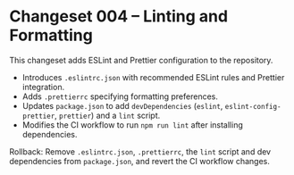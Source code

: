 # Changeset 004 – Linting and Formatting

This changeset adds ESLint and Prettier configuration to the repository.

* Introduces `.eslintrc.json` with recommended ESLint rules and Prettier integration.
* Adds `.prettierrc` specifying formatting preferences.
* Updates `package.json` to add `devDependencies` (`eslint`, `eslint-config-prettier`, `prettier`) and a `lint` script.
* Modifies the CI workflow to run `npm run lint` after installing dependencies.

Rollback: Remove `.eslintrc.json`, `.prettierrc`, the `lint` script and dev dependencies from `package.json`, and revert the CI workflow changes.